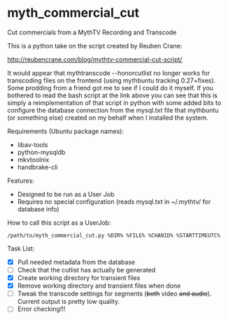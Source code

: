 myth_commercial_cut
===================

Cut commercials from a MythTV Recording and Transcode

This is a python take on the script created by Reuben Crane:

http://reubencrane.com/blog/mythtv-commercial-cut-script/

It would appear that mythtranscode --honorcutlist no longer works for transcoding files on the frontend (using mythbuntu tracking 0.27+fixes). Some prodding from a friend got me to see if I could do it myself. If you bothered to read the bash script at the link above you can see that this is simply a reimplementation of that script in python with some added bits to configure the database connection from the mysql.txt file that mythbuntu (or something else) created on my behalf when I installed the system.

Requirements (Ubuntu package names):

- libav-tools
- python-mysqldb
- mkvtoolnix
- handbrake-cli

Features:

- Designed to be run as a User Job
- Requires no special configuration (reads mysql.txt in ~/.mythtv/ for database info)

How to call this script as a UserJob:

```
/path/to/myth_commercial_cut.py %DIR% %FILE% %CHANID% %STARTTIMEUTC%
```

Task List:

- [x] Pull needed metadata from the database
- [ ] Check that the cutlist has actually be generated
- [x] Create working directory for transient files
- [x] Remove working directory and transient files when done
- [ ] Tweak the transcode settings for segments (~~both~~ video ~~and audio~~). Current output is pretty low quality.
- [ ] Error checking!!!
